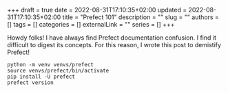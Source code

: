 +++ 
draft = true
date = 2022-08-31T17:10:35+02:00
updated = 2022-08-31T17:10:35+02:00
title = "Prefect 101"
description = ""
slug = ""
authors = []
tags = []
categories = []
externalLink = ""
series = []
+++

<span class="firstcharacter">H</span>owdy folks!
I have always find Prefect documentation confusion. I find it difficult to digest its concepts.
For this reason, I wrote this post to demistify Prefect!


```shell
python -m venv venvs/prefect
source venvs/prefect/bin/activate
pip install -U prefect
prefect version
```
